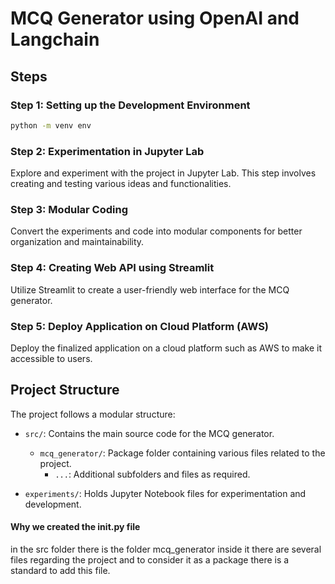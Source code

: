 # MCQ Generator using OpenAI and Langchain

## Steps

### Step 1: Setting up the Development Environment

```bash
python -m venv env
```

### Step 2: Experimentation in Jupyter Lab

Explore and experiment with the project in Jupyter Lab. This step involves creating and testing various ideas and functionalities.

### Step 3: Modular Coding

Convert the experiments and code into modular components for better organization and maintainability.

### Step 4: Creating Web API using Streamlit

Utilize Streamlit to create a user-friendly web interface for the MCQ generator.

### Step 5: Deploy Application on Cloud Platform (AWS)

Deploy the finalized application on a cloud platform such as AWS to make it accessible to users.

## Project Structure

The project follows a modular structure:

- `src/`: Contains the main source code for the MCQ generator.
  - `mcq_generator/`: Package folder containing various files related to the project.
    - `...`: Additional subfolders and files as required.

- `experiments/`: Holds Jupyter Notebook files for experimentation and development.



#### Why we created the __init__.py file
in the src folder there is the folder mcq_generator inside it there are several files regarding the project and to consider it as a package there is a standard to add this file.

